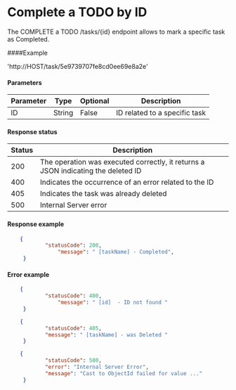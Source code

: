 # Complete a TODO by ID

The COMPLETE a TODO /tasks/{id} endpoint allows to mark a specific task as Completed.

####Example

'http://HOST/task/5e9739707fe8cd0ee69e8a2e'

#### Parameters
|  Parameter | Type  | Optional  | Description  |
| ------------ | ------------ | ------------ | ------------ |
|ID  | String  | False  | ID related to a specific task  |

#### Response status
| Status  |  Description |
| ------------ | ------------ |
| 200  | The operation was executed correctly, it returns a JSON indicating the deleted ID   |
| 400  |  Indicates the occurrence of an error related to the ID |
| 405  |  Indicates the task was already deleted |
| 500  |  Internal Server error |

#### Response example
```JSON
	{
  			"statusCode": 200,	
				"message": " [taskName] - Completed",  			
     }
```

#### Error example
```JSON
	{
  			"statusCode": 400,	
				"message": " [id]  - ID not found "
     }
```

```JSON
	{
			"statusCode": 405, 			
 			"message": " [taskName] - was Deleted "
     }
```

```JSON
	{
			"statusCode": 500,
 			"error": "Internal Server Error",
 			"message": "Cast to ObjectId failed for value ..."
     }
```